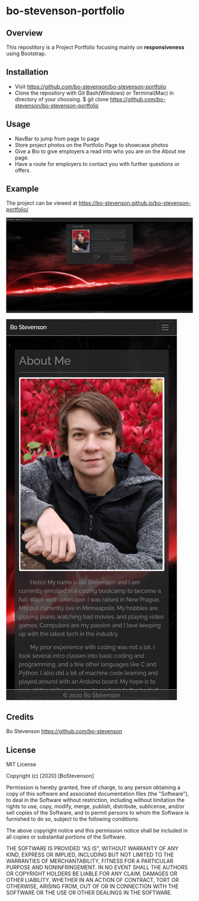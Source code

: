 # bo-stevenson-portfolio



## Overview

This repostitory is a Project Portfolio focusing mainly on **responsiveness** using Bootstrap.


## Installation 
* Visit https://github.com/bo-stevenson/bo-stevenson-portfolio 
* Clone the repository with Git Bash(Windows) or Terminal(Mac) in directory of your choosing. 
    $ git clone https://github.com/bo-stevenson/bo-stevenson-portfolio

## Usage

* NavBar to jump from page to page
* Store project photos on the Portfolio Page to showcase photos
* Give a Bio to give employers a read into who you are on the About me page.
* Have a route for employers to contact you with further questions or offers.


## Example
The project can be viewed at https://bo-stevenson.github.io/bo-stevenson-portfolio/

![Screenshot](assets/images/screenshot-1.png)

![Screenshot](assets/images/screenshot-2.png)

## Credits
Bo Stevenson https://github.com/bo-stevenson

## License 
MIT License

Copyright (c) [2020] [BoStevenson]

Permission is hereby granted, free of charge, to any person obtaining a copy
of this software and associated documentation files (the "Software"), to deal
in the Software without restriction, including without limitation the rights
to use, copy, modify, merge, publish, distribute, sublicense, and/or sell
copies of the Software, and to permit persons to whom the Software is
furnished to do so, subject to the following conditions:

The above copyright notice and this permission notice shall be included in all
copies or substantial portions of the Software.

THE SOFTWARE IS PROVIDED "AS IS", WITHOUT WARRANTY OF ANY KIND, EXPRESS OR
IMPLIED, INCLUDING BUT NOT LIMITED TO THE WARRANTIES OF MERCHANTABILITY,
FITNESS FOR A PARTICULAR PURPOSE AND NONINFRINGEMENT. IN NO EVENT SHALL THE
AUTHORS OR COPYRIGHT HOLDERS BE LIABLE FOR ANY CLAIM, DAMAGES OR OTHER
LIABILITY, WHETHER IN AN ACTION OF CONTRACT, TORT OR OTHERWISE, ARISING FROM,
OUT OF OR IN CONNECTION WITH THE SOFTWARE OR THE USE OR OTHER DEALINGS IN THE
SOFTWARE.   






